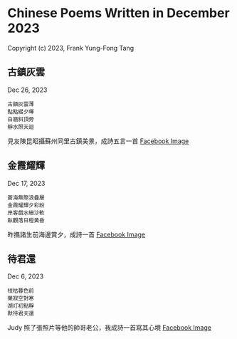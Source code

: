 # Chinese Poems Written in December 2023
Copyright (c) 2023, Frank Yung-Fong Tang

## 古鎮灰雲
Dec 26, 2023 
```
古鎮灰雲薄
點點綴夕暉
白牆斜頂旁
靜水照天迴
```
見友陳昆昭攝蘇州同里古鎮美景，成詩五言一首 
[Facebook Image](https://www.facebook.com/photo?fbid=7367269263294433&set=a.105566029464829)


## 金霞耀輝
Dec 17, 2023 
```
蒼海無際浪疊層
金霞耀輝夕彩紛
岸客戲水細沙軟
臥觀落日橙黃昏
```
昨㩦諸生前海邊賞夕，成詩一首 
[Facebook Image](https://www.facebook.com/FrankYFTang/posts/1476852646493658:1476852646493658)

## 待君還
Dec 6, 2023 
```
枝枯暮色前
葉寂空對寒
湖灯初點靜
默待君夫還
```
Judy 照了張照片等他的帥哥老公，我成詩一首寫其心境
[Facebook Image](https://www.facebook.com/photo/?fbid=10160897070704800&set=a.10150511976299800&comment_id=1093102601860839&reply_comment_id=894825345204029&notif_id=1702958783763875&notif_t=comment_mention&ref=notif)

